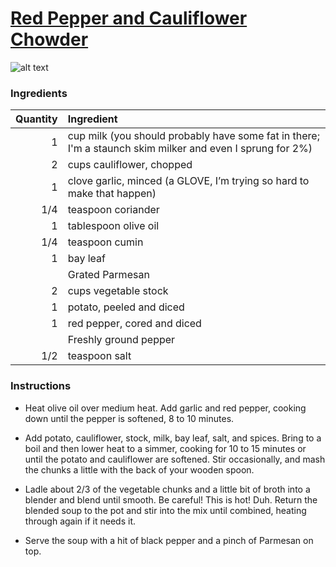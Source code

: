 # [Red Pepper and Cauliflower Chowder](http://food52.com/recipes/31659-red-pepper-and-cauliflower-chowder)
![alt text](https://images.food52.com/P2x2UxHfh8YSzT8vonFukv3XhzQ=/753x502/bc5cc8c6-c861-421e-9fe3-e1e61815715b--2014-1021_red_pepper_and_cauliflower_chowder_484.jpg)
### Ingredients
|Quantity|Ingredient|
----------:|:-------
|1|cup milk (you should probably have some fat in there; I'm a staunch skim milker and even I sprung for 2%)|
|2|cups cauliflower, chopped|
|1|clove garlic, minced (a GLOVE, I’m trying so hard to make that happen)|
|1/4|teaspoon coriander|
|1|tablespoon olive oil|
|1/4|teaspoon cumin|
|1|bay leaf|
||Grated Parmesan|
|2|cups vegetable stock|
|1|potato, peeled and diced|
|1|red pepper, cored and diced|
||Freshly ground pepper|
|1/2|teaspoon salt|

### Instructions

* Heat olive oil over medium heat. Add garlic and red pepper, cooking down until the pepper is softened, 8 to 10 minutes.

* Add potato, cauliflower, stock, milk, bay leaf, salt, and spices. Bring to a boil and then lower heat to a simmer, cooking for 10 to 15 minutes or until the potato and cauliflower are softened. Stir occasionally, and mash the chunks a little with the back of your wooden spoon.

* Ladle about 2/3 of the vegetable chunks and a little bit of broth into a blender and 
blend until smooth. Be careful! This is hot! Duh. Return the blended soup to the pot 
and stir into the mix until combined, heating through again if it needs it.

* Serve the soup with a hit of black pepper and a pinch of Parmesan on top.